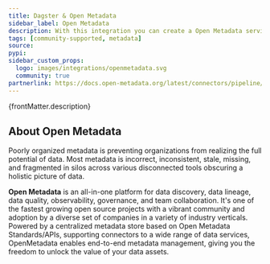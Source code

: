 ```yaml
---
title: Dagster & Open Metadata
sidebar_label: Open Metadata
description: With this integration you can create a Open Metadata service to ingest metadata produced by the Dagster application. View the Ingestion Pipeline running from the Open Metadata Service Page.
tags: [community-supported, metadata]
source:
pypi:
sidebar_custom_props:
  logo: images/integrations/openmetadata.svg
  community: true
partnerlink: https://docs.open-metadata.org/latest/connectors/pipeline/dagster
---
```


<p>{frontMatter.description}</p>

## About Open Metadata

Poorly organized metadata is preventing organizations from realizing the full potential of data. Most metadata is incorrect, inconsistent, stale, missing, and fragmented in silos across various disconnected tools obscuring a holistic picture of data.

**Open Metadata** is an all-in-one platform for data discovery, data lineage, data quality, observability, governance, and team collaboration. It's one of the fastest growing open source projects with a vibrant community and adoption by a diverse set of companies in a variety of industry verticals. Powered by a centralized metadata store based on Open Metadata Standards/APIs, supporting connectors to a wide range of data services, OpenMetadata enables end-to-end metadata management, giving you the freedom to unlock the value of your data assets.
